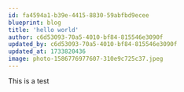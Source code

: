 ```yaml
---
id: fa4594a1-b39e-4415-8830-59abfbd9ecee
blueprint: blog
title: 'hello world'
author: c6d53093-70a5-4010-bf84-815546e3090f
updated_by: c6d53093-70a5-4010-bf84-815546e3090f
updated_at: 1733820436
image: photo-1586776977607-310e9c725c37.jpeg
---
```

This is a test